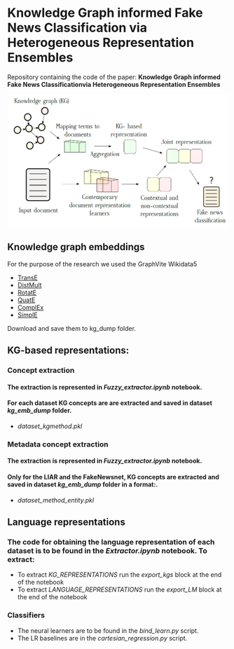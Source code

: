 # Knowledge Graph informed Fake News Classification via Heterogeneous Representation Ensembles

Repository containing the code of the paper: **Knowledge Graph informed Fake News Classificationvia Heterogeneous Representation Ensembles**

![alt text](scheme.png "Logo Title Text 1")

## Knowledge graph embeddings

For the purpose of the research we used the GraphVite Wikidata5

* [TransE](https://udemontreal-my.sharepoint.com/:u:/g/personal/zhaocheng_zhu_umontreal_ca/EX4c1Ud8M61KlDUn2U_yz_sBP_bXNuFnudfhRnYzWUFA2A?download=1)
* [DistMult](https://udemontreal-my.sharepoint.com/:u:/g/personal/zhaocheng_zhu_umontreal_ca/EQsXL8UmSJhHt2uBdB32muMBo4o4RUaMR6KDEQTcsz3jvg?download=1)
* [RotatE](https://udemontreal-my.sharepoint.com/:u:/g/personal/zhaocheng_zhu_umontreal_ca/EWvX5Z0rWZ9GvmdLaM3ONx4BtxzDFehXdc0gwE52YEiX2Q?download=1)
* [QuatE](https://udemontreal-my.sharepoint.com/:u:/g/personal/zhaocheng_zhu_umontreal_ca/EUGNHMB9tlJAokjxBouyG08ByfAb3-IYHCszTMmJnQSegg?download=1)
* [ComplEx](https://udemontreal-my.sharepoint.com/:u:/g/personal/zhaocheng_zhu_umontreal_ca/ERAwwLdsvdRIlrkVujMetmEBV9RgizsFnW91pIpjkBjbTw?download=1)
* [SimplE](https://udemontreal-my.sharepoint.com/:u:/g/personal/zhaocheng_zhu_umontreal_ca/EVcJpJAzkThPu1vjgJLohscBgwtPajhTZvCCd8nEg1GiwA?download=1)

Download and save them to kg_dump folder.
## KG-based representations:

### Concept extraction
#### The extraction is represented in *Fuzzy_extractor.ipynb* notebook. 
#### For each dataset KG concepts are are extracted and saved in dataset *kg_emb_dump* folder.
* *dataset_kgmethod.pkl*
  

### Metadata concept extraction
#### The extraction is represented in *Fuzzy_extractor.ipynb* notebook. 
#### Only for the LIAR and the FakeNewsnet, KG concepts are extracted and saved in dataset *kg_emb_dump* folder in a format:.
* *dataset_method_entity.pkl*



## Language representations

### The code for obtaining the language representation of each dataset is to be found in the *Extractor.ipynb* notebook. To extract:

* To extract *KG_REPRESENTATIONS* run the *export_kgs* block at the end of the notebook
* To extract *LANGUAGE_REPRESENTATIONS* run the *export_LM* block at the end of the notebook



### Classifiers

* The neural learners are to be found in the *bind_learn.py* script.
* The LR baselines are in the *cartesian_regression.py* script.